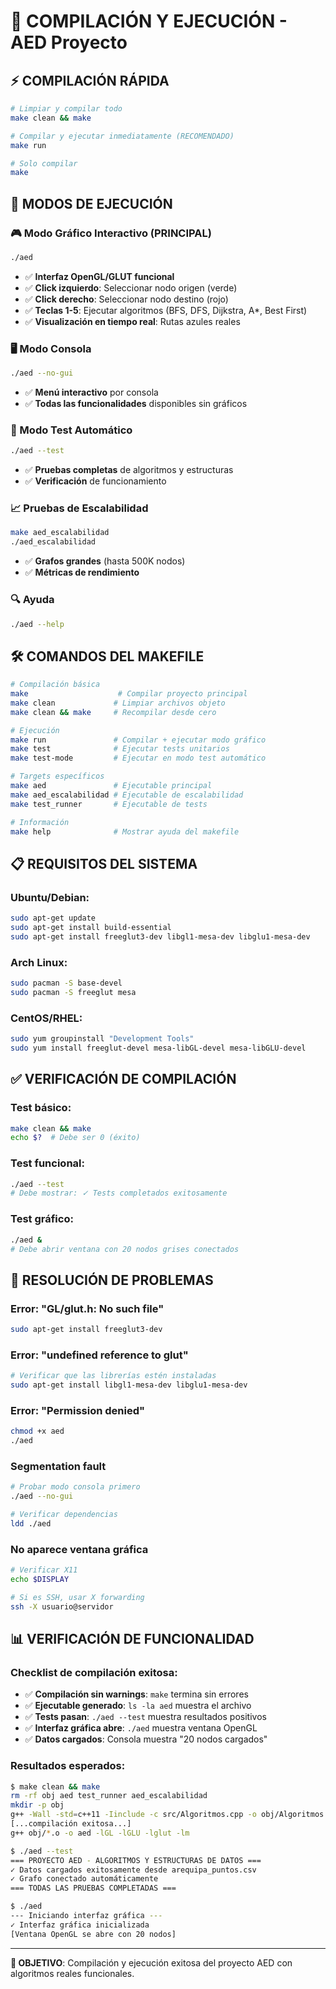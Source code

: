 # 🔧 COMPILACIÓN Y EJECUCIÓN - AED Proyecto

## ⚡ **COMPILACIÓN RÁPIDA**

```bash
# Limpiar y compilar todo
make clean && make

# Compilar y ejecutar inmediatamente (RECOMENDADO)
make run

# Solo compilar
make
```

## 🧪 **MODOS DE EJECUCIÓN**

### **🎮 Modo Gráfico Interactivo (PRINCIPAL)**
```bash
./aed
```
- ✅ **Interfaz OpenGL/GLUT funcional**
- ✅ **Click izquierdo**: Seleccionar nodo origen (verde)
- ✅ **Click derecho**: Seleccionar nodo destino (rojo)
- ✅ **Teclas 1-5**: Ejecutar algoritmos (BFS, DFS, Dijkstra, A*, Best First)
- ✅ **Visualización en tiempo real**: Rutas azules reales

### **🖥️ Modo Consola**
```bash
./aed --no-gui
```
- ✅ **Menú interactivo** por consola
- ✅ **Todas las funcionalidades** disponibles sin gráficos

### **🧪 Modo Test Automático**
```bash
./aed --test
```
- ✅ **Pruebas completas** de algoritmos y estructuras
- ✅ **Verificación** de funcionamiento

### **📈 Pruebas de Escalabilidad**
```bash
make aed_escalabilidad
./aed_escalabilidad
```
- ✅ **Grafos grandes** (hasta 500K nodos)
- ✅ **Métricas de rendimiento**

### **🔍 Ayuda**
```bash
./aed --help
```

## 🛠️ **COMANDOS DEL MAKEFILE**

```bash
# Compilación básica
make                    # Compilar proyecto principal
make clean             # Limpiar archivos objeto
make clean && make     # Recompilar desde cero

# Ejecución
make run               # Compilar + ejecutar modo gráfico
make test              # Ejecutar tests unitarios
make test-mode         # Ejecutar en modo test automático

# Targets específicos
make aed               # Ejecutable principal
make aed_escalabilidad # Ejecutable de escalabilidad
make test_runner       # Ejecutable de tests

# Información
make help              # Mostrar ayuda del makefile
```

## 📋 **REQUISITOS DEL SISTEMA**

### **Ubuntu/Debian:**
```bash
sudo apt-get update
sudo apt-get install build-essential
sudo apt-get install freeglut3-dev libgl1-mesa-dev libglu1-mesa-dev
```

### **Arch Linux:**
```bash
sudo pacman -S base-devel
sudo pacman -S freeglut mesa
```

### **CentOS/RHEL:**
```bash
sudo yum groupinstall "Development Tools"
sudo yum install freeglut-devel mesa-libGL-devel mesa-libGLU-devel
```

## ✅ **VERIFICACIÓN DE COMPILACIÓN**

### **Test básico:**
```bash
make clean && make
echo $?  # Debe ser 0 (éxito)
```

### **Test funcional:**
```bash
./aed --test
# Debe mostrar: ✓ Tests completados exitosamente
```

### **Test gráfico:**
```bash
./aed &
# Debe abrir ventana con 20 nodos grises conectados
```

## 🐛 **RESOLUCIÓN DE PROBLEMAS**

### **Error: "GL/glut.h: No such file"**
```bash
sudo apt-get install freeglut3-dev
```

### **Error: "undefined reference to glut"**
```bash
# Verificar que las librerías estén instaladas
sudo apt-get install libgl1-mesa-dev libglu1-mesa-dev
```

### **Error: "Permission denied"**
```bash
chmod +x aed
./aed
```

### **Segmentation fault**
```bash
# Probar modo consola primero
./aed --no-gui

# Verificar dependencias
ldd ./aed
```

### **No aparece ventana gráfica**
```bash
# Verificar X11
echo $DISPLAY

# Si es SSH, usar X forwarding
ssh -X usuario@servidor
```

## 📊 **VERIFICACIÓN DE FUNCIONALIDAD**

### **Checklist de compilación exitosa:**
- ✅ **Compilación sin warnings**: `make` termina sin errores
- ✅ **Ejecutable generado**: `ls -la aed` muestra el archivo
- ✅ **Tests pasan**: `./aed --test` muestra resultados positivos
- ✅ **Interfaz gráfica abre**: `./aed` muestra ventana OpenGL
- ✅ **Datos cargados**: Consola muestra "20 nodos cargados"

### **Resultados esperados:**
```bash
$ make clean && make
rm -rf obj aed test_runner aed_escalabilidad
mkdir -p obj
g++ -Wall -std=c++11 -Iinclude -c src/Algoritmos.cpp -o obj/Algoritmos.o
[...compilación exitosa...]
g++ obj/*.o -o aed -lGL -lGLU -lglut -lm

$ ./aed --test
=== PROYECTO AED - ALGORITMOS Y ESTRUCTURAS DE DATOS ===
✓ Datos cargados exitosamente desde arequipa_puntos.csv
✓ Grafo conectado automáticamente
=== TODAS LAS PRUEBAS COMPLETADAS ===

$ ./aed
--- Iniciando interfaz gráfica ---
✓ Interfaz gráfica inicializada
[Ventana OpenGL se abre con 20 nodos]
```

---

**🎯 OBJETIVO**: Compilación y ejecución exitosa del proyecto AED con algoritmos reales funcionales.